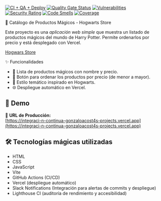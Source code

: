 [![CI + QA + Deploy](https://github.com/GonzaloAcost4/Integraci-n-Continua/actions/workflows/node.js.yml/badge.svg)](https://github.com/GonzaloAcost4/Integraci-n-Continua/actions/workflows/node.js.yml)
[![Quality Gate Status](https://sonarcloud.io/api/project_badges/measure?project=GonzaloAcost4_Integraci-n-Continua&metric=alert_status)](https://sonarcloud.io/summary/new_code?id=GonzaloAcost4_Integraci-n-Continua)
[![Vulnerabilities](https://sonarcloud.io/api/project_badges/measure?project=GonzaloAcost4_Integraci-n-Continua&metric=vulnerabilities)](https://sonarcloud.io/summary/new_code?id=GonzaloAcost4_Integraci-n-Continua)
[![Security Rating](https://sonarcloud.io/api/project_badges/measure?project=GonzaloAcost4_Integraci-n-Continua&metric=security_rating)](https://sonarcloud.io/summary/new_code?id=GonzaloAcost4_Integraci-n-Continua)
[![Code Smells](https://sonarcloud.io/api/project_badges/measure?project=GonzaloAcost4_Integraci-n-Continua&metric=code_smells)](https://sonarcloud.io/summary/new_code?id=GonzaloAcost4_Integraci-n-Continua)
[![Coverage](https://sonarcloud.io/api/project_badges/measure?project=GonzaloAcost4_Integraci-n-Continua&metric=coverage)](https://sonarcloud.io/summary/new_code?id=GonzaloAcost4_Integraci-n-Continua)

 🧙 Catálogo de Productos Mágicos - Hogwarts Store

Este proyecto es una *aplicación web simple* que muestra un listado de productos mágicos del mundo de Harry Potter. Permite ordenarlos por precio y está desplegado con Vercel.

[Hogwars Store](https://integraci-n-continua-gonzaloacost4s-projects.vercel.app/hogwarts-preview.png)

✨ Funcionalidades

- 🎩 Lista de productos mágicos con nombre y precio.
- 🧹 Botón para ordenar los productos por precio (de menor a mayor).
- 📜 Estilo temático inspirado en Hogwarts.
- 🌐 Despliegue automático en Vercel.

## 🚀 Demo

🔗 **URL de Producción:**  
[https://integraci-n-continua-gonzaloacost4s-projects.vercel.app](https://integraci-n-continua-gonzaloacost4s-projects.vercel.app)

## 🛠️ Tecnologías mágicas utilizadas

- HTML
- CSS
- JavaScript
- Vite
- GitHub Actions (CI/CD)
- Vercel (despliegue automático)
- Slack Notifications (Integración para alertas de commits y despliegue)
- Lighthouse CI (auditoría de rendimiento y accesibilidad)



